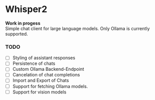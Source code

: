 # Whisper2

**Work in progess**<br>
Simple chat client for large language models.
Only Ollama is currently supported.

### TODO
- [ ] Styling of assistant responses
- [ ] Persistence of chats
- [ ] Custom Ollama Backend-Endpoint
- [ ] Cancelation of chat completions
- [ ] Import and Export of Chats
- [ ] Support for fetching Ollama models.
- [ ] Support for vision models
